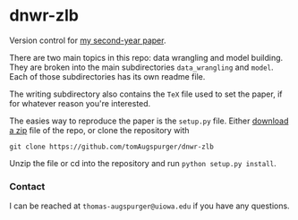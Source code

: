 dnwr-zlb
========

Version control for [my second-year paper](https://www.dropbox.com/s/ldff0p6j6m0jeh1/inflation_and_welfare.pdf).

There are two main topics in this repo: data wrangling and model building.
They are broken into the main subdirectories `data_wrangling` and `model`.
Each of those subdirectories has its own readme file.

The writing subdirectory also contains the `TeX` file used to set the paper, if for whatever reason you're interested.

The easies way to reproduce the paper is the `setup.py` file.
Either [download a zip](https://github.com/TomAugspurger/dnwr-zlb/archive/master.zip) file of the repo,
or clone the repository with

```git
git clone https://github.com/tomAugspurger/dnwr-zlb
```

Unzip the file or cd into the repository and run `python setup.py install`.

### Contact

I can be reached at `thomas-augspurger@uiowa.edu` if you have any questions.
